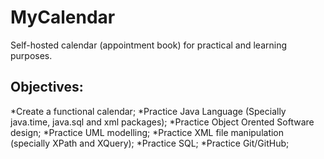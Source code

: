 # MyCalendar
Self-hosted calendar (appointment book) for practical and learning purposes.

## Objectives:

*Create a functional calendar;
*Practice Java Language (Specially java.time, java.sql and xml packages);
*Practice Object Orented Software design;
*Practice UML modelling;
*Practice XML file manipulation (specially XPath and XQuery);
*Practice SQL;
*Practice Git/GitHub;
